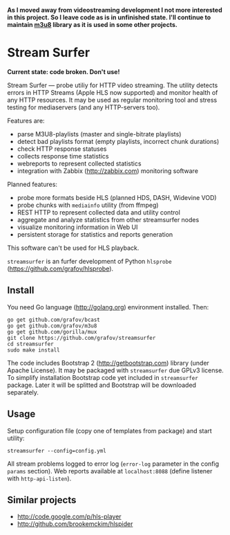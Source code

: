 **As I moved away from videostreaming development I not more interested in this project. So I leave code as is in unfinished state. I'll continue to maintain [m3u8](https://github.com/grafov/m3u8) library as it is used in some other projects.**

Stream Surfer
=============

**Current state: code broken. Don't use!**

Stream Surfer — probe utiliy for HTTP video streaming. The utility detects errors in
HTTP Streams (Apple HLS now supported) and monitor health of any HTTP resources. It may
be used as regular monitoring tool and stress testing for mediaservers (and any
HTTP-servers too).

Features are:

 * parse M3U8-playlists (master and single-bitrate playlists)
 * detect bad playlists format (empty playlists, incorrect chunk durations)
 * check HTTP response statuses
 * collects response time statistics
 * webreports to represent collected statistics
 * integration with Zabbix (http://zabbix.com) monitoring software

Planned features:

 * probe more formats beside HLS (planned HDS, DASH, Widevine VOD)
 * probe chunks with `mediainfo` utility (from ffmpeg)
 * REST HTTP to represent collected data and utility control
 * aggregate and analyze statistics from other streamsurfer nodes
 * visualize monitoring information in Web UI
 * persistent storage for statistics and reports generation

This software can't be used for HLS playback.

`streamsurfer` is an furfer development of Python `hlsprobe` (https://github.com/grafov/hlsprobe).

Install
-------

You need Go language (http://golang.org) environment installed.
Then:

	go get github.com/grafov/bcast
	go get github.com/grafov/m3u8
	go get github.com/gorilla/mux
	git clone https://github.com/grafov/streamsurfer
	cd streamsurfer
	sudo make install

The code includes Bootstrap 2 (http://getbootstrap.com) library (under Apache License).
It may be packaged with `streamsurfer` due GPLv3 license.
To simplify installation Bootstrap code yet included in `streamsurfer` package.
Later it will be splitted and Bootstrap will be downloaded separately.

Usage
-----

Setup configuration file (copy one of templates from package) and start utility:

    streamsurfer --config=config.yml

All stream problems logged to error log (`error-log` parameter in the config `params` section).
Web reports available at `localhost:8088` (define listener with `http-api-listen`).

Similar projects
----------------

 * http://code.google.com/p/hls-player
 * http://github.com/brookemckim/hlspider

